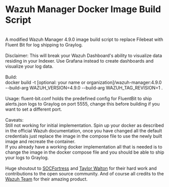# Wazuh Manager Docker Image Build Script
<br>
A modified Wazuh Manager 4.9.0 image build script to replace Filebeat with Fluent Bit for log shipping to Graylog.
<br><br>
Disclaimer: This will break your Wazuh Dashboard's ability to visualize data residing in your Indexer. Use Grafana instead to create dashboards and visualize your log data.
<br><br>
Build:
<br>
docker build -t [optional: your name or organization]/wazuh-manager:4.9.0 --build-arg WAZUH_VERSION=4.9.0 --build-arg WAZUH_TAG_REVISION=1 .
<br><br>
Usage: fluent-bit.conf holds the predefined config for FluentBit to ship alerts.json logs to Graylog on port 5555, change this before building if you want to set a different port.
<br><br>
Caveats:
<br>
Still not working for initial implementation. Spin up your docker as described in the official Wazuh documentation, once you have changed all the default credentials just replace the image in the compose file to use the newly built image and recreate the container. 
<br>
If you already have a working docker implementation all that is needed is to change the image in the docker compose file and you should be able to ship your logs to Graylog.
<br><br>
Huge shoutout to <a href="https://github.com/socfortress">SOCFortress</a> and <a href="https://gist.github.com/taylorwalton">Taylor Walton</a> for their hard work and contributions to the open source community. And of course all credits to the <a href="https://github.com/wazuh">Wazuh Team</a> for their amazing product.

